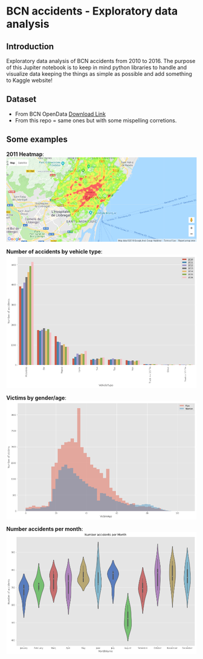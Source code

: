 # BCN accidents - Exploratory data analysis 

## Introduction
Exploratory data analysis of BCN accidents from 2010 to 2016. The purpose of this Jupiter notebook is to keep in mind python libraries to handle and visualize data keeping the things as simple as possible and add something to Kaggle website!

## Dataset
* From BCN OpenData [Download Link](http://opendata-ajuntament.barcelona.cat/data/ca/dataset/accidents-gu-bcn)
* From this repo = same ones but with some mispelling corretions.

## Some examples
**2011 Heatmap**: 
![2011 Heatmap](https://raw.githubusercontent.com/carlescarmonacalpe/bcn_eda/master/Examples/map.png "HeatMap 2011")

**Number of accidents by vehicle type**: 
![2011 Heatmap](https://raw.githubusercontent.com/carlescarmonacalpe/bcn_eda/master/Examples/ex1.png "PlotBar")

**Victims by gender/age**: 
![Gender/age](https://raw.githubusercontent.com/carlescarmonacalpe/bcn_eda/master/Examples/ex2.png "Gender/age")

**Number accidents per month**: 
![Accidents/month](https://raw.githubusercontent.com/carlescarmonacalpe/bcn_eda/master/Examples/ex3.png "Accidents/month")
